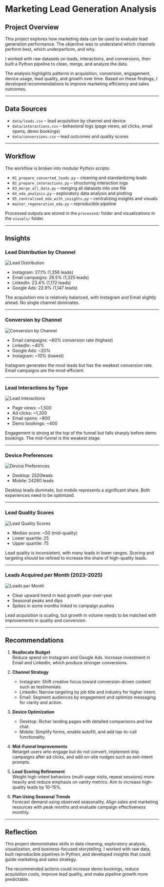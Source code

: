 # Marketing Lead Generation Analysis

## Project Overview
This project explores how marketing data can be used to evaluate lead generation performance. The objective was to understand which channels perform best, which underperform, and why.  

I worked with raw datasets on leads, interactions, and conversions, then built a Python pipeline to clean, merge, and analyze the data.  

The analysis highlights patterns in acquisition, conversion, engagement, device usage, lead quality, and growth over time. Based on these findings, I developed recommendations to improve marketing efficiency and sales outcomes.

---

## Data Sources
- `data/leads.csv` – lead acquisition by channel and device  
- `data/interactions.csv` – behavioral logs (page views, ad clicks, email opens, demo bookings)  
- `data/conversions.csv` – lead outcomes and quality scores  

---

## Workflow
The workflow is broken into modular Python scripts:

- `01_prepare_converted_leads.py` – cleaning and standardizing leads  
- `02_prepare_interactions.py` – structuring interaction logs  
- `03_merge_all_data.py` – merging all datasets into one file  
- `04_eda_analysis.py` – exploratory data analysis and plotting  
- `05_centralised_eda_with_insights.py` – centralizing insights and visuals  
- `master_regeneration_eda.py` – reproducible pipeline  

Processed outputs are stored in the `processed/` folder and visualizations in the `visuals/` folder.

---

## Insights

### Lead Distribution by Channel
![Lead Distribution](visuals/Lead_Distribution_by_Channel.png)  
- Instagram: 27.1% (1,356 leads)  
- Email campaigns: 26.5% (1,325 leads)  
- LinkedIn: 23.4% (1,172 leads)  
- Google Ads: 22.9% (1,147 leads)  

The acquisition mix is relatively balanced, with Instagram and Email slightly ahead. No single channel dominates.

---

### Conversion by Channel
![Conversion by Channel](visuals/Conversion_by_Channel.png)  
- Email campaigns: ~60% conversion rate (highest)  
- LinkedIn: ~40%  
- Google Ads: ~20%  
- Instagram: ~10% (lowest)  

Instagram generates the most leads but has the weakest conversion rate. Email campaigns are the most efficient.

---

### Lead Interactions by Type
![Lead Interactions](visuals/Lead_Interactions_by_Type.png)  
- Page views: ~1,500  
- Ad clicks: ~1,200  
- Email opens: ~800  
- Demo bookings: ~400  

Engagement is strong at the top of the funnel but falls sharply before demo bookings. The mid-funnel is the weakest stage.

---

### Device Preferences
![Device Preferences](visuals/Device_Preferences.png)  
- Desktop: 2520leads  
- Mobile: 24280 leads  

Desktop leads dominate, but mobile represents a significant share. Both experiences need to be optimized.

---

### Lead Quality Scores
![Lead Quality Scores](visuals/Lead_Quality_Scores.png)  
- Median score: ~50 (mid-quality)  
- Lower quartile: 25  
- Upper quartile: 75  

Lead quality is inconsistent, with many leads in lower ranges. Scoring and targeting should be refined to increase the share of high-quality leads.

---

### Leads Acquired per Month (2023–2025)
![Leads per Month](visuals/Leads_Acquired_Per_Month.png)  
- Clear upward trend in lead growth year-over-year  
- Seasonal peaks and dips  
- Spikes in some months linked to campaign pushes  

Lead acquisition is scaling, but growth in volume needs to be matched with improvements in quality and conversion.

---

## Recommendations

1. **Reallocate Budget**  
   Reduce spend on Instagram and Google Ads. Increase investment in Email and LinkedIn, which produce stronger conversions.  

2. **Channel Strategy**  
   - Instagram: Shift creative focus toward conversion-driven content such as testimonials.  
   - LinkedIn: Narrow targeting by job title and industry for higher intent.  
   - Email: Segment audiences by engagement and optimize messaging for clarity and action.  

3. **Device Optimization**  
   - Desktop: Richer landing pages with detailed comparisons and live chat.  
   - Mobile: Simplify forms, enable autofill, and add tap-to-call functionality.  

4. **Mid-Funnel Improvements**  
   Retarget users who engage but do not convert, implement drip campaigns after ad clicks, and add on-site nudges such as exit-intent prompts.  

5. **Lead Scoring Refinement**  
   Weight high-intent behaviors (multi-page visits, repeat sessions) more heavily and reduce emphasis on vanity metrics. Aim to increase high-quality leads by 10–15%.  

6. **Plan Using Seasonal Trends**  
   Forecast demand using observed seasonality. Align sales and marketing resources with peak months and evaluate campaign effectiveness monthly.

---

## Reflection
This project demonstrates skills in data cleaning, exploratory analysis, visualization, and business-focused storytelling. I worked with raw data, built reproducible pipelines in Python, and developed insights that could guide marketing and sales strategy.  

The recommended actions could increase demo bookings, reduce acquisition costs, improve lead quality, and make pipeline growth more predictable.

